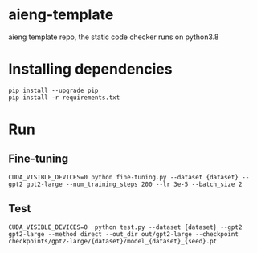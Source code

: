 # aieng-template
aieng template repo, the static code checker runs on python3.8

# Installing dependencies
```
pip install --upgrade pip
pip install -r requirements.txt
```

# Run
## Fine-tuning 
```
CUDA_VISIBLE_DEVICES=0 python fine-tuning.py --dataset {dataset} --gpt2 gpt2-large --num_training_steps 200 --lr 3e-5 --batch_size 2
```

## Test 
```
CUDA_VISIBLE_DEVICES=0  python test.py --dataset {dataset} --gpt2 gpt2-large --method direct --out_dir out/gpt2-large --checkpoint checkpoints/gpt2-large/{dataset}/model_{dataset}_{seed}.pt
```
